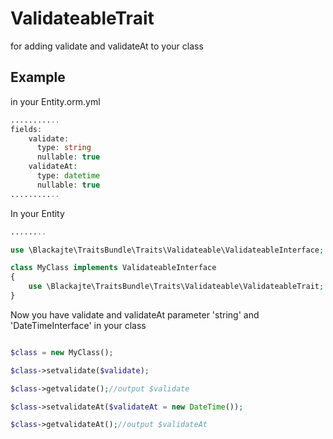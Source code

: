ValidateableTrait
===================

for adding validate and validateAt to your class

Example
-------
in your Entity.orm.yml
```php
...........
fields:
    validate:
      type: string
      nullable: true
    validateAt:
      type: datetime
      nullable: true
...........
```

In your Entity
```php
........

use \Blackajte\TraitsBundle\Traits\Validateable\ValidateableInterface;

class MyClass implements ValidateableInterface
{
	use \Blackajte\TraitsBundle\Traits\Validateable\ValidateableTrait;
}

```

Now you have validate and validateAt parameter 'string' and 'DateTimeInterface' in your class
```php

$class = new MyClass();

$class->setvalidate($validate);

$class->getvalidate();//output $validate

$class->setvalidateAt($validateAt = new DateTime());

$class->getvalidateAt();//output $validateAt


```

